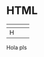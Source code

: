 # HTML
<html>
<table data-view="cards"><thead><tr><th></th><th></th><th></th></tr></thead><tbody><tr><td>H</td><td></td><td></td></tr></tbody></table>
<div>Hola pls</div>
</html>
